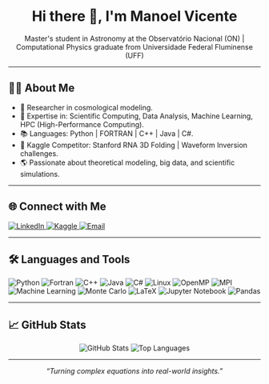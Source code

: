 <h1 align="center">Hi there 👋, I'm Manoel Vicente </h1>

<p align="center">
  Master's student in Astronomy at the Observatório Nacional (ON) | Computational Physics graduate from Universidade Federal Fluminense (UFF)
</p>

---

## 👨‍💻 About Me

- 🔭 Researcher in cosmological modeling.
- 🧠 Expertise in: Scientific Computing, Data Analysis, Machine Learning, HPC (High-Performance Computing).
- 📚 Languages: Python | FORTRAN | C++ | Java | C#.
- 🧪 Kaggle Competitor: Stanford RNA 3D Folding | Waveform Inversion challenges.
- 🌎 Passionate about theoretical modeling, big data, and scientific simulations.

---

## 🌐 Connect with Me

<p align="left">
  <a href="https://www.linkedin.com/in/manoelvicente/" target="_blank">
    <img src="https://img.shields.io/badge/LinkedIn-%230077B5?style=flat&logo=linkedin&logoColor=white&color=0A66C2" alt="LinkedIn"/>
  </a>
  <a href="https://www.kaggle.com/manoelvicente" target="_blank">
    <img src="https://img.shields.io/badge/Kaggle-20BEFF?style=flat&logo=kaggle&logoColor=white&color=F37626" alt="Kaggle"/>
  </a>
  <a href="mailto:manoelvicent409@gmail.com" target="_blank">
    <img src="https://img.shields.io/badge/Email-D14836?style=flat&logo=gmail&logoColor=white&color=EA4335" alt="Email"/>
  </a>
</p>

---

## 🛠️ Languages and Tools

<p align="left">
  <img src="https://img.shields.io/badge/Python-FFD43B?style=flat&logo=python&logoColor=darkgreen&color=306998" alt="Python"/>
  <img src="https://img.shields.io/badge/FORTRAN-734F96?style=flat&logo=fortran&logoColor=white&color=1D3C6A" alt="Fortran"/>
  <img src="https://img.shields.io/badge/C++-00599C?style=flat&logo=c%2B%2B&logoColor=white&color=00599C" alt="C++"/>
  <img src="https://img.shields.io/badge/Java-ED8B00?style=flat&logo=java&logoColor=white&color=007396" alt="Java"/>
  <img src="https://img.shields.io/badge/C%23-239120?style=flat&logo=c-sharp&logoColor=white&color=8A8A8A" alt="C#"/>
  <img src="https://img.shields.io/badge/Linux-FCC624?style=flat&logo=linux&logoColor=black&color=3E4B5B" alt="Linux"/>
  <img src="https://img.shields.io/badge/OpenMP-003366?style=flat&logo=openmp&logoColor=white&color=F7A700" alt="OpenMP"/>
  <img src="https://img.shields.io/badge/MPI-0099CC?style=flat&logo=mpi&logoColor=white&color=FFB900" alt="MPI"/>
  <img src="https://img.shields.io/badge/Machine%20Learning-FF6F00?style=flat&logo=tensorflow&logoColor=white&color=FF5722" alt="Machine Learning"/>
  <img src="https://img.shields.io/badge/Monte%20Carlo%20Simulations-FF4088?style=flat&logo=montecarlo&logoColor=white&color=FF4088" alt="Monte Carlo"/>
  <img src="https://img.shields.io/badge/LaTeX-008080?style=flat&logo=latex&logoColor=white&color=008080" alt="LaTeX"/>
  <img src="https://img.shields.io/badge/Jupyter%20Notebook-F37626?style=flat&logo=jupyter&logoColor=white&color=F37626" alt="Jupyter Notebook"/>
  <img src="https://img.shields.io/badge/Pandas-150458?style=flat&logo=pandas&logoColor=white&color=150458" alt="Pandas"/>
</p>



---

## 📈 GitHub Stats

<p align="center">
  <img src="https://github-readme-stats.vercel.app/api?username=seuusuario&show_icons=true&theme=dark&hide_border=true" alt="GitHub Stats"/>
  <img src="https://github-readme-stats.vercel.app/api/top-langs/?username=seuusuario&layout=compact&theme=dark&hide_border=true" alt="Top Languages"/>
</p>

---

<p align="center">
  <em>“Turning complex equations into real-world insights.”</em>
</p>

